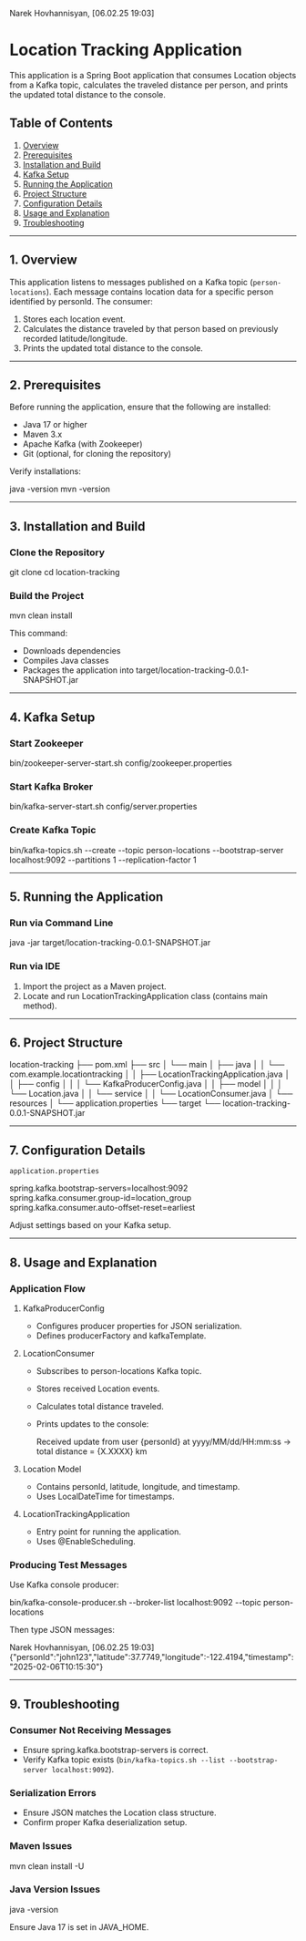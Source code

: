 Narek Hovhannisyan, [06.02.25 19:03]
# Location Tracking Application

This application is a Spring Boot application that consumes Location objects from a Kafka topic, calculates the traveled distance per person, and prints the updated total distance to the console.

## Table of Contents

1. [Overview](#overview)
2. [Prerequisites](#prerequisites)
3. [Installation and Build](#installation-and-build)
4. [Kafka Setup](#kafka-setup)
5. [Running the Application](#running-the-application)
6. [Project Structure](#project-structure)
7. [Configuration Details](#configuration-details)
8. [Usage and Explanation](#usage-and-explanation)
9. [Troubleshooting](#troubleshooting)


---

## 1. Overview

This application listens to messages published on a Kafka topic (`person-locations`). Each message contains location data for a specific person identified by personId. The consumer:

1. Stores each location event.
2. Calculates the distance traveled by that person based on previously recorded latitude/longitude.
3. Prints the updated total distance to the console.

---

## 2. Prerequisites

Before running the application, ensure that the following are installed:

- Java 17 or higher
- Maven 3.x
- Apache Kafka (with Zookeeper)
- Git (optional, for cloning the repository)

Verify installations:


java -version
mvn -version


---

## 3. Installation and Build

### Clone the Repository


git clone <repository-url>
cd location-tracking


### Build the Project


mvn clean install


This command:

- Downloads dependencies
- Compiles Java classes
- Packages the application into target/location-tracking-0.0.1-SNAPSHOT.jar

---

## 4. Kafka Setup

### Start Zookeeper


bin/zookeeper-server-start.sh config/zookeeper.properties


### Start Kafka Broker


bin/kafka-server-start.sh config/server.properties


### Create Kafka Topic


bin/kafka-topics.sh --create --topic person-locations --bootstrap-server localhost:9092 --partitions 1 --replication-factor 1


---

## 5. Running the Application

### Run via Command Line


java -jar target/location-tracking-0.0.1-SNAPSHOT.jar


### Run via IDE

1. Import the project as a Maven project.
2. Locate and run LocationTrackingApplication class (contains main method).

---

## 6. Project Structure


location-tracking
├── pom.xml
├── src
│   └── main
│       ├── java
│       │   └── com.example.locationtracking
│       │       ├── LocationTrackingApplication.java
│       │       ├── config
│       │       │   └── KafkaProducerConfig.java
│       │       ├── model
│       │       │   └── Location.java
│       │       └── service
│       │           └── LocationConsumer.java
│       └── resources
│           └── application.properties
└── target
    └── location-tracking-0.0.1-SNAPSHOT.jar


---

## 7. Configuration Details

`application.properties`


spring.kafka.bootstrap-servers=localhost:9092
spring.kafka.consumer.group-id=location_group
spring.kafka.consumer.auto-offset-reset=earliest


Adjust settings based on your Kafka setup.

---

## 8. Usage and Explanation

### Application Flow

1. KafkaProducerConfig

   - Configures producer properties for JSON serialization.
   - Defines producerFactory and kafkaTemplate.

2. LocationConsumer

   - Subscribes to person-locations Kafka topic.
   - Stores received Location events.
   - Calculates total distance traveled.
   - Prints updates to the console:
     
     Received update from user {personId} at yyyy/MM/dd/HH:mm:ss -> total distance = {X.XXXX} km
     

3. Location Model

   - Contains personId, latitude, longitude, and timestamp.
   - Uses LocalDateTime for timestamps.

4. LocationTrackingApplication

   - Entry point for running the application.
   - Uses @EnableScheduling.

### Producing Test Messages

Use Kafka console producer:


bin/kafka-console-producer.sh --broker-list localhost:9092 --topic person-locations


Then type JSON messages:

Narek Hovhannisyan, [06.02.25 19:03]
{"personId":"john123","latitude":37.7749,"longitude":-122.4194,"timestamp":"2025-02-06T10:15:30"}


---

## 9. Troubleshooting

### Consumer Not Receiving Messages

- Ensure spring.kafka.bootstrap-servers is correct.
- Verify Kafka topic exists (`bin/kafka-topics.sh --list --bootstrap-server localhost:9092`).

### Serialization Errors

- Ensure JSON matches the Location class structure.
- Confirm proper Kafka deserialization setup.

### Maven Issues


mvn clean install -U


### Java Version Issues


java -version


Ensure Java 17 is set in JAVA_HOME.
